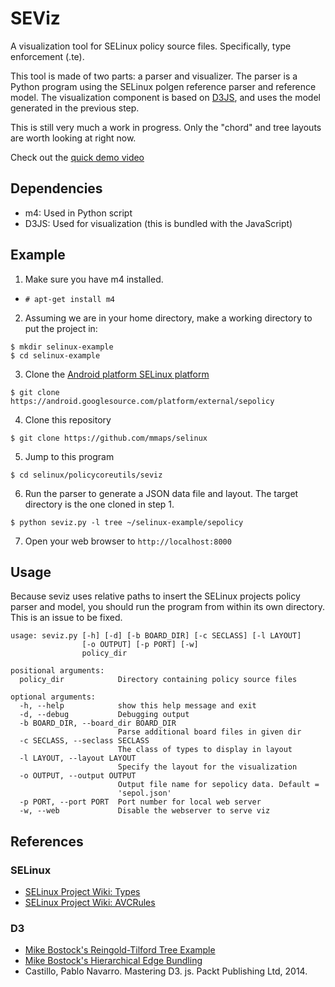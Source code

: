 SEViz
=====
A visualization tool for SELinux policy source files. Specifically, type enforcement (.te).

This tool is made of two parts: a parser and visualizer. The parser is a Python program using the SELinux polgen reference parser and reference model. The visualization component is based on [D3JS](http://d3js.org), and uses the model generated in the previous step.

This is still very much a work in progress. Only the "chord" and tree layouts are worth looking at right now.

Check out the [quick demo video](https://youtu.be/f4BzWfzk5uQ)

Dependencies
------------
* m4: Used in Python script
* D3JS: Used for visualization (this is bundled with the JavaScript)

Example
-------
1. Make sure you have m4 installed.
  * ```# apt-get install m4 ```
2. Assuming we are in your home directory, make a working directory to put the project in:
```
$ mkdir selinux-example
$ cd selinux-example
```
3. Clone the [Android platform SELinux platform](https://android.googlesource.com/platform/external/sepolicy)
```
$ git clone https://android.googlesource.com/platform/external/sepolicy
```
4. Clone this repository
```
$ git clone https://github.com/mmaps/selinux
```
5. Jump to this program
```
$ cd selinux/policycoreutils/seviz
```
6. Run the parser to generate a JSON data file and layout. The target directory is the one cloned in step 1.
```
$ python seviz.py -l tree ~/selinux-example/sepolicy
```
7. Open your web browser to ```http://localhost:8000```


Usage
-----
Because seviz uses relative paths to insert the SELinux projects policy parser and model, you should run the program from within its own directory. This is an issue to be fixed.
```
usage: seviz.py [-h] [-d] [-b BOARD_DIR] [-c SECLASS] [-l LAYOUT]
                [-o OUTPUT] [-p PORT] [-w]
                policy_dir

positional arguments:
  policy_dir            Directory containing policy source files

optional arguments:
  -h, --help            show this help message and exit
  -d, --debug           Debugging output
  -b BOARD_DIR, --board_dir BOARD_DIR
                        Parse additional board files in given dir
  -c SECLASS, --seclass SECLASS
                        The class of types to display in layout
  -l LAYOUT, --layout LAYOUT
                        Specify the layout for the visualization
  -o OUTPUT, --output OUTPUT
                        Output file name for sepolicy data. Default =
                        'sepol.json'
  -p PORT, --port PORT  Port number for local web server
  -w, --web             Disable the webserver to serve viz
```

References
----------
### SELinux
* [SELinux Project Wiki: Types](http://selinuxproject.org/page/TypeStatements)
* [SELinux Project Wiki: AVCRules](http://selinuxproject.org/page/AVCRules)

### D3
* [Mike Bostock's Reingold-Tilford Tree Example](http://bl.ocks.org/robschmuecker/7880033)
* [Mike Bostock's Hierarchical Edge Bundling](http://bl.ocks.org/mbostock/7607999)
* Castillo, Pablo Navarro. Mastering D3. js. Packt Publishing Ltd, 2014.

